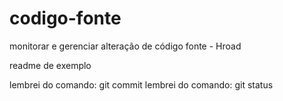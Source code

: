 # codigo-fonte

monitorar e gerenciar alteração de código fonte - Hroad

readme de exemplo

lembrei do comando: git commit
lembrei do comando: git status